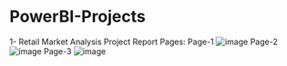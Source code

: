 # PowerBI-Projects

1- Retail Market Analysis Project Report Pages:
Page-1
![image](https://github.com/user-attachments/assets/c177aeea-162a-40c3-a017-3c9e5dae575c)
Page-2
![image](https://github.com/user-attachments/assets/4cd7ba56-35ef-4a58-a305-95d90af89703)
Page-3
![image](https://github.com/user-attachments/assets/03ed6882-a404-4810-8899-bc2c159dec1c)


